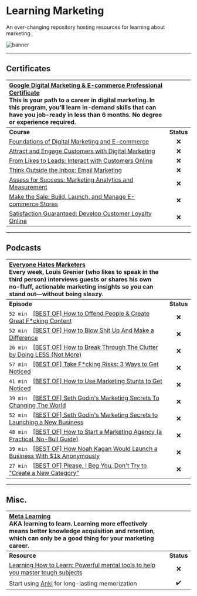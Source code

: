 # Learning Marketing

An ever-changing repository hosting resources for learning about marketing.

![banner](https://stefanini.com/content/dam/PortalStefanini/english/images/digital%20marketing%20banner.png)

<hr>

## Certificates

| [Google Digital Marketing & E-commerce Professional Certificate](https://www.coursera.org/professional-certificates/google-digital-marketing-ecommerce) <br> This is your path to a career in digital marketing. In this program, you’ll learn in-demand skills that can have you job-ready in less than 6 months. No degree or experience required. | |
| :--------------------------------------------------------------------------------------------------------------------------------  | :--------: |
| **Course**                                                                                                                         | **Status** |
|  [Foundations of Digital Marketing and E-commerce](https://www.coursera.org/learn/foundations-of-digital-marketing-and-e-commerce) |     ❌     |
|  [Attract and Engage Customers with Digital Marketing](https://www.coursera.org/learn/attract-and-engage-customers)                |     ❌     |
|  [From Likes to Leads: Interact with Customers Online](https://www.coursera.org/learn/from-likes-to-leads)                         |     ❌     |
|  [Think Outside the Inbox: Email Marketing](https://www.coursera.org/learn/think-outside-the-inbox)                                |     ❌     |
|  [Assess for Success: Marketing Analytics and Measurement](https://www.coursera.org/learn/assess-for-success)                      |     ❌     |
|  [Make the Sale: Build, Launch, and Manage E-commerce Stores](https://www.coursera.org/learn/make-the-sale)                        |     ❌     |
|  [Satisfaction Guaranteed: Develop Customer Loyalty Online](https://www.coursera.org/learn/satisfaction-guaranteed)                |     ❌     |

<hr>

## Podcasts

| [Everyone Hates Marketers](https://podcasts.apple.com/us/podcast/everyone-hates-marketers/id1221256195) <br> Every week, Louis Grenier (who likes to speak in the third person) interviews guests or shares his own no-fluff, actionable marketing insights so you can stand out—without being sleazy. | |
| :--------------------------------------  | :--------: |
| **Episode**                              | **Status** |
|  `52 min` [[BEST OF] How to Offend People & Create Great F\*cking Content](https://podcasts.apple.com/us/podcast/best-of-how-to-offend-people-create-great-f-cking-content/id1221256195?i=1000563451460)     |     ❌     |
|  `52 min` [[BEST OF] How to Blow Shit Up And Make a Difference](https://podcasts.apple.com/us/podcast/best-of-how-to-blow-shit-up-and-make-a-difference/id1221256195?i=1000561736536)                           |     ❌     |
|  `26 min` [[BEST OF] How to Break Through The Clutter by Doing LESS (Not More)](https://podcasts.apple.com/us/podcast/best-of-how-to-break-through-the-clutter-by-doing/id1221256195?i=1000560224004)        |     ❌     |
|  `57 min` [[BEST OF] Take F\*cking Risks: 3 Ways to Get Noticed](https://podcasts.apple.com/us/podcast/best-of-take-f-cking-risks-3-ways-to-get-noticed/id1221256195?i=1000559432296)                           |     ❌     |
|  `41 min` [[BEST OF] How to Use Marketing Stunts to Get Noticed](https://podcasts.apple.com/us/podcast/best-of-how-to-use-marketing-stunts-to-get-noticed/id1221256195?i=1000558706842)      |     ❌     |
|  `39 min` [[BEST OF] Seth Godin's Marketing Secrets To Changing The World](https://podcasts.apple.com/us/podcast/best-of-seth-godins-marketing-secrets-to-changing-the-world/id1221256195?i=1000558003350)    |     ❌     |
|  `52 min` [[BEST OF] Seth Godin's Marketing Secrets to Launching a New Business](https://podcasts.apple.com/us/podcast/best-of-seth-godins-marketing-secrets-to-launching/id1221256195?i=1000557202309)    |     ❌     |
|  `48 min` [[BEST OF] How to Start a Marketing Agency (a Practical, No-Bull Guide)](https://podcasts.apple.com/us/podcast/best-of-how-to-start-a-marketing-agency-a/id1221256195?i=1000556273147)            |     ❌     |
|  `39 min` [[BEST OF] How Noah Kagan Would Launch a Business With $1k Anonymously](https://podcasts.apple.com/us/podcast/best-of-how-noah-kagan-would-launch-a-business/id1221256195?i=1000555555785)     |     ❌     |
|  `27 min` [[BEST OF] Please, I Beg You, Don't Try to "Create a New Category"](https://podcasts.apple.com/us/podcast/best-of-please-i-beg-you-dont-try-to-create-a-new-category/id1221256195?i=1000554818235) |     ❌     |

<hr>

## Misc.

| [Meta Learning](https://en.wikipedia.org/wiki/Meta_learning) <br> AKA learning to learn. Learning more effectively means better knowledge acquisition and retention, which can only be a good thing for your marketing career. | |
| :-------------------------------------------------------------------------------------------------------------------------------------- | :--------: |
| **Resource**                                                                                                                            | **Status** |
|  [Learning How to Learn: Powerful mental tools to help you master tough subjects](https://www.coursera.org/learn/learning-how-to-learn) |     ❌     |
|  Start using [Anki](https://ankiweb.net/) for long-lasting memorization                                                                 |     ✔️     |
